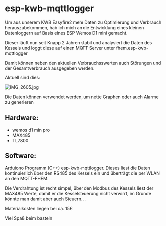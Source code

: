 
# esp-kwb-mqttlogger

Um aus unserem KWB Easyfire2 mehr Daten zu Optimierung und Verbrauch herauszubekommen, hab ich mich an die Entwicklung eines kleinen Datenloggern auf Basis eines ESP Wemos D1 mini gemacht. 

Dieser läuft nun seit Knapp 2 Jahren stabil und analysiert die Daten des Kessels und loggt diese auf einen MQTT Server unter fhem.esp-kwb-mqttlogger

Damit können neben den aktuellen Verbrauchsswerten auch Störungen und der Gesamtverbrauch ausgegeben werden.

Aktuell sind dies:

<Bildfhem>![IMG_2605.jpg](/148/BilderHaus148/148-VorReno/IMG_2605.jpg?fileId=3765#mimetype=image%2Fjpeg&hasPreview=true)

Die Daten können verwendet werden, um nette Graphen oder auch Alarme zu generieren

<WERTE Fhem>

## Hardware:

* wemos d1 min pro 
* MAX485 
* TL7800

## Software:

Arduiono Programm (C++) esp-kwb-mqttlogger. Dieses liest die Daten kontinuierlich über den RS485 des Kessels ein  und überträgt die per WLAN an den MQTT-FHEM. 

Die Verdrahtung ist recht simpel, über den Modbus des Kessels liest  der MAX485 Werte, damit er die Kesselsteuerung nicht verwirrt, im Grunde könnte man damit aber auch Steuern…. 

Materialkosten liegen bei ca. 15€ 

Viel Spaß beim basteln
